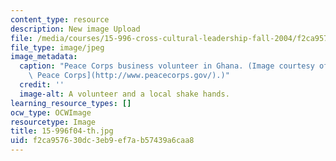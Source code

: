 ```yaml
---
content_type: resource
description: New image Upload
file: /media/courses/15-996-cross-cultural-leadership-fall-2004/f2ca957630dc3eb9ef7ab57439a6caa8_15-996f04-th.jpg
file_type: image/jpeg
image_metadata:
  caption: "Peace Corps business volunteer in Ghana. (Image courtesy of the\_[U.S.\
    \ Peace Corps](http://www.peacecorps.gov/).)"
  credit: ''
  image-alt: A volunteer and a local shake hands.
learning_resource_types: []
ocw_type: OCWImage
resourcetype: Image
title: 15-996f04-th.jpg
uid: f2ca9576-30dc-3eb9-ef7a-b57439a6caa8
---
```

